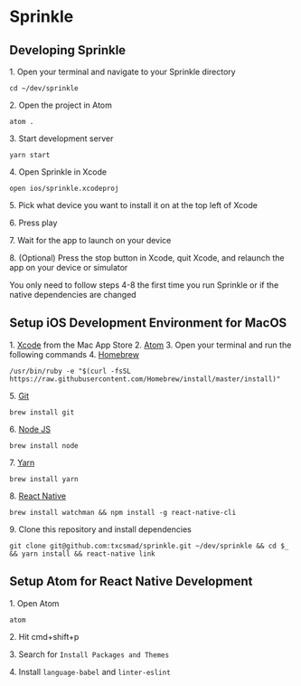# Sprinkle

## Developing Sprinkle
1\. Open your terminal and navigate to your Sprinkle directory
```
cd ~/dev/sprinkle
```
2\. Open the project in Atom
```
atom .
```
3\. Start development server
```
yarn start
```
4\. Open Sprinkle in Xcode
```
open ios/sprinkle.xcodeproj
```
5\. Pick what device you want to install it on at the top left of Xcode

6\. Press play

7\. Wait for the app to launch on your device

8\. (Optional) Press the stop button in Xcode, quit Xcode, and relaunch the app on your device or simulator

You only need to follow steps 4-8 the first time you run Sprinkle or if the native dependencies are changed

## Setup iOS Development Environment for MacOS
1\. [Xcode](https://itunes.apple.com/us/app/xcode/id497799835?mt=12) from the Mac App Store
2\. [Atom](https://atom.io)
3\. Open your terminal and run the following commands
4\. [Homebrew](https://brew.sh)
```
/usr/bin/ruby -e "$(curl -fsSL https://raw.githubusercontent.com/Homebrew/install/master/install)"
```
5\. [Git](https://www.git-scm.com)
```
brew install git
```
6\. [Node JS](https://nodejs.org/en/)
```
brew install node
```
7\. [Yarn](https://yarnpkg.com/en/)
```
brew install yarn
```
8\. [React Native](https://facebook.github.io/react-native/)
```
brew install watchman && npm install -g react-native-cli
```
9\. Clone this repository and install dependencies
```
git clone git@github.com:txcsmad/sprinkle.git ~/dev/sprinkle && cd $_ && yarn install && react-native link
```

## Setup Atom for React Native Development
1\. Open Atom
```
atom
```
2\. Hit cmd+shift+p

3\. Search for `Install Packages and Themes`

4\. Install `language-babel` and `linter-eslint`
